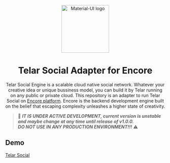 
<p align="center">
  <a href="https://telar.dec/" rel="noopener" target="_blank"><img width="150" src="https://raw.githubusercontent.com/red-gold/red-gold-web/master/website/static/img/logos/telar-social-logo/profile.png" alt="Material-UI logo"></a></p>
</p>

<h1 align="center">Telar Social Adapter for Encore</h1>

<div align="center">
 Telar Social Engine is a scalable cloud native social network. Whatever your creative idea or unique bussiness model, you can build it by Telar running on any public or private cloud.
  This repository is an adapter to run Telar Social on <a href="https://encore.dev">Encore platform</a>. Encore is the backend development engine built on the belief that escaping complexity unleashes a higher state of creativity.
</div>

> 🚧 ***IT IS UNDER ACTIVE DEVELOPMENT, current version is unstable and maybe change at any time until release of v1.0.0.***
<br>***DO NOT USE IN ANY PRODUCTION ENVIRONMENT!!!*** ⚠️

## Demo
[Telar Social](https://social.telar.dev)
